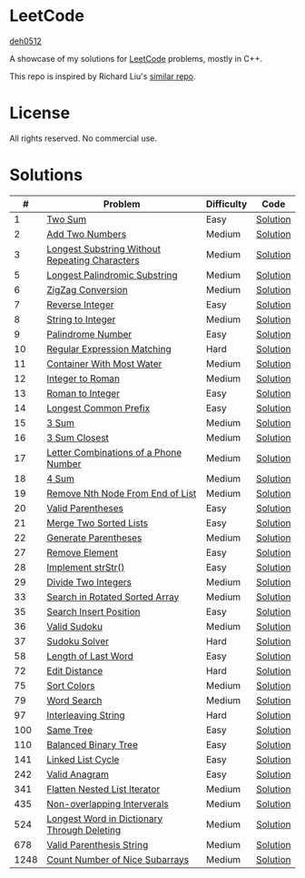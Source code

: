 # LeetCode

[deh0512](https://github.com/deh0512)

A showcase of my solutions for [LeetCode](https://leetcode.com/) problems, mostly in C++.

This repo is inspired by Richard Liu's [similar repo](https://github.com/lzl124631x/LeetCode).

# License

All rights reserved. No commercial use.

# Solutions

\# | Problem | Difficulty | Code
---|---|---|---
1 | [Two Sum](https://leetcode.com/problems/two-sum/)| Easy | [Solution](src/1_twosum)
2 | [Add Two Numbers](https://leetcode.com/problems/add-two-numbers/) | Medium | [Solution](src/2_addtwonumbers)
3 | [Longest Substring Without Repeating Characters](https://leetcode.com/problems/longest-substring-without-repeating-characters/) | Medium | [Solution](src/3_longestsubstring)
5 | [Longest Palindromic Substring](https://leetcode.com/problems/longest-palindromic-substring/) | Medium | [Solution](src/5_longestpalindromicsubstring)
6 | [ZigZag Conversion](https://leetcode.com/problems/zigzag-conversion/submissions/) | Medium | [Solution](src/6_zigzagconversion)
7 | [Reverse Integer](https://leetcode.com/problems/reverse-integer/) | Easy | [Solution](src/7_reverseinteger)
8 | [String to Integer](https://leetcode.com/problems/string-to-integer-atoi/) | Medium | [Solution](src/8_stringtointeger)
9 | [Palindrome Number](https://leetcode.com/problems/palindrome-number/) | Easy | [Solution](src/9_palindromenumber)
10 | [Regular Expression Matching](https://leetcode.com/problems/regular-expression-matching/) | Hard | [Solution](src/10_regularexpressionmatching)
11 | [Container With Most Water](https://leetcode.com/problems/container-with-most-water/) | Medium | [Solution](src/11_containerwithmostwater)
12 | [Integer to Roman](https://leetcode.com/problems/integer-to-roman/) | Medium | [Solution](src/12_integertoroman)
13 | [Roman to Integer](https://leetcode.com/problems/roman-to-integer/) | Easy | [Solution](src/13_romantointeger)
14 | [Longest Common Prefix](https://leetcode.com/problems/longest-common-prefix/) | Easy | [Solution](src/14_longestcommonprefix)
15 | [3 Sum](https://leetcode.com/problems/3sum/) | Medium | [Solution](src/15_3sum)
16 | [3 Sum Closest](https://leetcode.com/problems/3sum-closest/) | Medium | [Solution](src/16_3sumclosest)
17 | [Letter Combinations of a Phone Number](https://leetcode.com/problems/letter-combinations-of-a-phone-number/) | Medium | [Solution](src/17_lettercombosofphonenumber)
18 | [4 Sum](https://leetcode.com/problems/4sum/) | Medium | [Solution](src/18_4sum)
19 | [Remove Nth Node From End of List](https://leetcode.com/problems/remove-nth-node-from-end-of-list/) | Medium | [Solution](src/19_removenthnodefromendoflist)
20 | [Valid Parentheses](https://leetcode.com/problems/valid-parentheses/) | Easy | [Solution](src/20_validparentheses)
21 | [Merge Two Sorted Lists](https://leetcode.com/problems/merge-two-sorted-lists/) | Easy | [Solution](src/21_mergetwosortedlists)
22 | [Generate Parentheses](https://leetcode.com/problems/generate-parentheses/) | Medium | [Solution](src/22_generateparentheses)
27 | [Remove Element](https://leetcode.com/problems/remove-element/) | Easy | [Solution](src/27_removeelement)
28 | [Implement strStr()](https://leetcode.com/problems/implement-strstr/) | Easy | [Solution](src/28_implement_strstr)
29 | [Divide Two Integers](https://leetcode.com/problems/divide-two-integers/) | Medium | [Solution](src/29_dividetwointegers)
33 | [Search in Rotated Sorted Array](https://leetcode.com/problems/search-in-rotated-sorted-array/) | Medium | [Solution](src/33_searchinrotatedsortedarray)
35 | [Search Insert Position](https://leetcode.com/problems/search-insert-position/) | Easy | [Solution](src/35_searchinsertposition)
36 | [Valid Sudoku](https://leetcode.com/problems/valid-sudoku/) | Medium | [Solution](src/36_validsudoku)
37 | [Sudoku Solver](https://leetcode.com/problems/sudoku-solver/) | Hard | [Solution](src/37_sudokusolver)
58 | [Length of Last Word](https://leetcode.com/problems/length-of-last-word/) | Easy | [Solution](src/58_lengthoflastword)
72 | [Edit Distance](https://leetcode.com/problems/edit-distance/) | Hard | [Solution](src/72_editdistance)
75 | [Sort Colors](https://leetcode.com/problems/sort-colors/) | Medium | [Solution](src/75_sortcolors)
79 | [Word Search](https://leetcode.com/problems/word-search/) | Medium | [Solution](src/79_wordsearch)
97 | [Interleaving String](https://leetcode.com/problems/interleaving-string/) | Hard | [Solution](src/97_interleavingstring)
100 | [Same Tree](https://leetcode.com/problems/same-tree/) | Easy | [Solution](src/100_sametree)
110 | [Balanced Binary Tree](https://leetcode.com/problems/balanced-binary-tree/) | Easy | [Solution](src/110_balancedbinarytree)
141 | [Linked List Cycle](https://leetcode.com/problems/linked-list-cycle/) | Easy | [Solution](src/141_linkedlistcycle)
242 | [Valid Anagram](https://leetcode.com/problems/valid-anagram/) | Easy | [Solution](src/242_validanagram)
341 | [Flatten Nested List Iterator](https://leetcode.com/problems/flatten-nested-list-iterator/) | Medium | [Solution](src/341_flattennestedlistiter)
435 | [Non-overlapping Interverals](https://leetcode.com/problems/non-overlapping-intervals/) | Medium | [Solution](src/435_nonoverlappingintervals)
524 | [Longest Word in Dictionary Through Deleting](https://leetcode.com/problems/longest-word-in-dictionary-through-deleting/) | Medium | [Solution](src/524_longestwordindictionarythroughdeleting)
678 | [Valid Parenthesis String](https://leetcode.com/problems/valid-parenthesis-string/) | Medium | [Solution](src/678_validparenthesisstring)
1248 | [Count Number of Nice Subarrays](https://leetcode.com/problems/count-number-of-nice-subarrays/) | Medium | [Solution](src/1248_countnicesubarrays)

